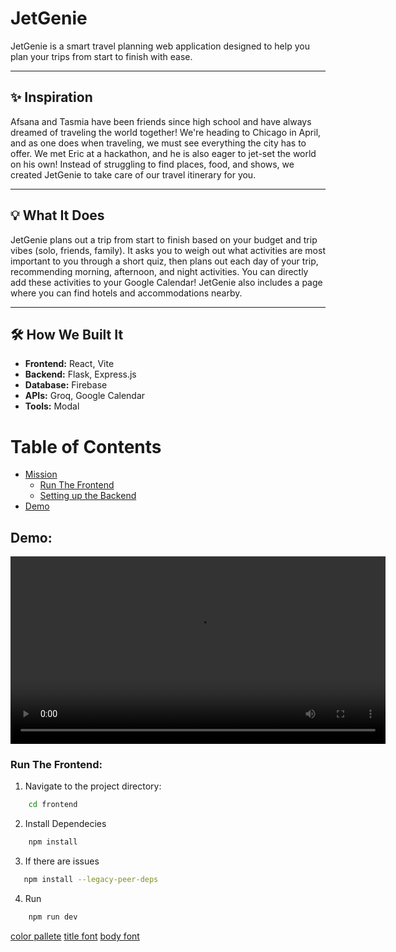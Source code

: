 # JetGenie

JetGenie is a smart travel planning web application designed to help you plan your trips from start to finish with ease.

---

## ✨ Inspiration
Afsana and Tasmia have been friends since high school and have always dreamed of traveling the world together! We're heading to Chicago in April, and as one does when traveling, we must see everything the city has to offer. We met Eric at a hackathon, and he is also eager to jet-set the world on his own! Instead of struggling to find places, food, and shows, we created JetGenie to take care of our travel itinerary for you.

---

## 💡 What It Does
JetGenie plans out a trip from start to finish based on your budget and trip vibes (solo, friends, family). It asks you to weigh out what activities are most important to you through a short quiz, then plans out each day of your trip, recommending morning, afternoon, and night activities. You can directly add these activities to your Google Calendar! JetGenie also includes a page where you can find hotels and accommodations nearby.

---

## 🛠️ How We Built It
- **Frontend:** React, Vite
- **Backend:** Flask, Express.js
- **Database:** Firebase
- **APIs:** Groq, Google Calendar
- **Tools:** Modal

# Table of Contents
- [Mission](#JetGenie)
  - [Run The Frontend](###run-the-frontend)
  - [Setting up the Backend](#setting-up-the-backend)
 - [Demo](##Demo)
<!--
  - [Create Virtual Environment](#create-virtual-environment)
  - [Install Requirements](#install-requirements)
  - [Run Server](#run-server)
  - [Deactivate Environment](#deactivate-environment)
-->
## Demo: 
<div align="center">
  <video src="frontend/src/assets/JetGenie.mp4" controls width="600"></video>
</div>

### Run The Frontend:
1. Navigate to the project directory:
```sh
    cd frontend
```
2. Install Dependecies 
```sh
    npm install
```
3. If there are issues 
 ```sh
    npm install --legacy-peer-deps
```
<!-- # npm install react-router-dom
# npm install react-select
# npm install react-icons
# npm install react-date-range
# npm install @react-google-maps/api
# npm install @hello-pangea/dnd --legacy-peer-deps -->
<!-- # npm install date-fns --legacy-peer-deps -->


4. Run  
```sh
    npm run dev
```

[color pallete](https://coolors.co/palette/383d3b-f5cb5c-ffa9a3-b9e6ff-5c95ff)
[title font](https://fonts.google.com/specimen/Calistoga)
[body font](https://fonts.google.com/specimen/Poppins)


<!-- ### CD Backend 


# create virtual env ONCE COMMAND: python -m venv venv
# venv\Scripts\activate
# IF USING MAC
# source venv/bin/activate

# DO THIS ONCE pip install -r requirements.txt
# RUN BACKEND python app.py 
 -->
